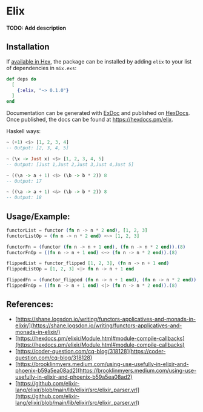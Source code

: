 # Elix

**TODO: Add description**

## Installation

If [available in Hex](https://hex.pm/docs/publish), the package can be installed
by adding `elix` to your list of dependencies in `mix.exs`:

```elixir
def deps do
  [
    {:elix, "~> 0.1.0"}
  ]
end
```

Documentation can be generated with [ExDoc](https://github.com/elixir-lang/ex_doc)
and published on [HexDocs](https://hexdocs.pm). Once published, the docs can
be found at <https://hexdocs.pm/elix>.


Haskell ways:
```hs
~ (+1) <$> [1, 2, 3, 4]
-- Output: [2, 3, 4, 5]

~ (\x -> Just x) <$> [1, 2, 3, 4, 5]
-- Output: [Just 1,Just 2,Just 3,Just 4,Just 5]

~ ((\a -> a + 1) <$> (\b -> b * 2)) 8
-- Output: 17

~ ((\a -> a + 1) <&> (\b -> b * 2)) 8
-- Output: 18
```

## Usage/Example: 

```ex
functorList = functor (fn n -> n * 2 end), [1, 2, 3]
functorListOp = (fn n -> n * 2 end) <~> [1, 2, 3]

functorFn = (functor (fn n -> n + 1 end), (fn n -> n * 2 end)).(8)
functorFnOp = ((fn n -> n + 1 end) <~> (fn n -> n * 2 end)).(8)

flippedList = functor_flipped [1, 2, 3], (fn n -> n + 1 end)
flippedListOp = [1, 2, 3] <|> fn n -> n + 1 end

flippedFn = (functor_flipped (fn n -> n + 1 end), (fn n -> n * 2 end)).(8)
flippedFnOp = ((fn n -> n + 1 end) <|> (fn n -> n * 2 end)).(8)
```

## References:
- [https://shane.logsdon.io/writing/functors-applicatives-and-monads-in-elixir/](https://shane.logsdon.io/writing/functors-applicatives-and-monads-in-elixir/)
- [https://hexdocs.pm/elixir/Module.html#module-compile-callbacks](https://hexdocs.pm/elixir/Module.html#module-compile-callbacks)
- [https://coder-question.com/cq-blog/318128](https://coder-question.com/cq-blog/318128)
- [https://brooklinmyers.medium.com/using-use-usefully-in-elixir-and-phoenix-b59a5ea08ad2](https://brooklinmyers.medium.com/using-use-usefully-in-elixir-and-phoenix-b59a5ea08ad2)
- [https://github.com/elixir-lang/elixir/blob/main/lib/elixir/src/elixir_parser.yrl](https://github.com/elixir-lang/elixir/blob/main/lib/elixir/src/elixir_parser.yrl)